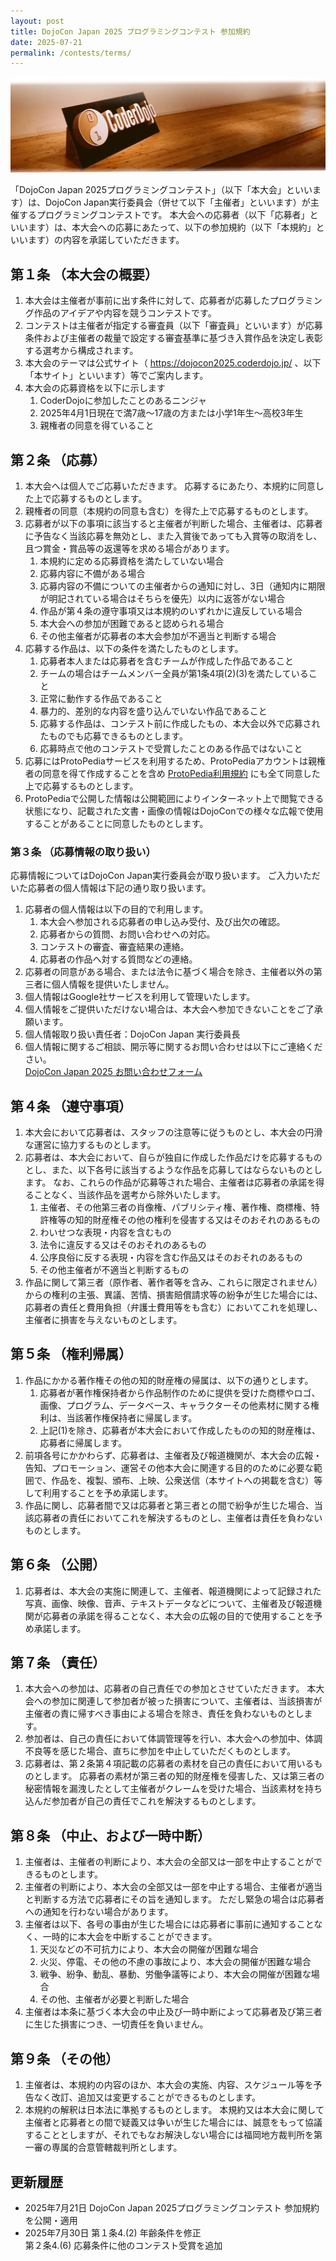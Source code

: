 ```yaml
---
layout: post
title: DojoCon Japan 2025 プログラミングコンテスト 参加規約
date: 2025-07-21
permalink: /contests/terms/
---
```

<img src="/img/common/coderdojo-nameplate.webp" loading="lazy" alt="DojoCon Japan Cover Photo"
  title="DojoCon Japan Cover Photo" class="mb-4" />

<p>
  「DojoCon Japan 2025プログラミングコンテスト」（以下「本⼤会」といいます）は、DojoCon Japan実⾏委員会（併せて以下「主催者」といいます）が主催するプログラミングコンテストです。
  本⼤会への応募者（以下「応募者」といいます）は、本⼤会への応募にあたって、以下の参加規約（以下「本規約」といいます）の内容を承諾していただきます。
</p>

<h2>第１条 （本⼤会の概要）</h2>

<ol>
  <li>本⼤会は主催者が事前に出す条件に対して、応募者が応募したプログラミング作品のアイデアや内容を競うコンテストです。</li>
  <li>コンテストは主催者が指定する審査員（以下「審査員」といいます）が応募条件および主催者の裁量で設定する審査基準に基づき⼊賞作品を決定し表彰する選考から構成されます。</li>
  <li>本⼤会のテーマは公式サイト（ <a href="https://dojocon2025.coderdojo.jp/">https://dojocon2025.coderdojo.jp/</a> 、以下「本サイト」といいます）等でご案内します。</li>
  <li>
    本⼤会の応募資格を以下に⽰します
    <ol>
      <li>CoderDojoに参加したことのあるニンジャ</li>
      <li>2025年4⽉1⽇現在で満7歳〜17歳の⽅または小学1年生～高校3年生</li>
      <li>親権者の同意を得ていること </li>
    </ol>
  </li>
</ol>

<h2>第２条 （応募）</h2>

<ol>
  <li>
    本⼤会へは個⼈でご応募いただきます。
    応募するにあたり、本規約に同意した上で応募するものとします。
  </li>
  <li>親権者の同意（本規約の同意も含む）を得た上で応募するものとします。</li>

  <li>
    応募者が以下の事項に該当すると主催者が判断した場合、主催者は、応募者に予告なく当該応募を無効とし、また⼊賞後であっても⼊賞等の取消をし、且つ賞⾦・賞品等の返還等を求める場合があります。
    <ol>
      <li>本規約に定める応募資格を満たしていない場合</li>
      <li>応募内容に不備がある場合</li>
      <li>応募内容の不備についての主催者からの通知に対し、3⽇（通知内に期限が明記されている場合はそちらを優先）以内に返答がない場合</li>
      <li>作品が第４条の遵守事項⼜は本規約のいずれかに違反している場合</li>
      <li>本⼤会への参加が困難であると認められる場合</li>
      <li>その他主催者が応募者の本⼤会参加が不適当と判断する場合</li>
    </ol>
  </li>

  <li>
    応募する作品は、以下の条件を満たしたものとします。
    <ol>
      <li>応募者本⼈または応募者を含むチームが作成した作品であること</li>
      <li>チームの場合はチームメンバー全員が第1条4項(2)(3)を満たしていること</li>
      <li>正常に動作する作品であること</li>
      <li>暴⼒的、差別的な内容を盛り込んでいない作品であること</li>
      <li>応募する作品は、コンテスト前に作成したもの、本⼤会以外で応募されたものでも応募できるものとします。</li>
      <li>応募時点で他のコンテストで受賞したことのある作品ではないこと</li>
    </ol>
  </li>

  <li>応募にはProtoPediaサービスを利用するため、ProtoPediaアカウントは親権者の同意を得て作成することを含め <a href="https://protopedia.net/terms" target="_blank">ProtoPedia利用規約</a> にも全て同意した上で応募するものとします。</li>
  <li>ProtoPediaで公開した情報は公開範囲によりインターネット上で閲覧できる状態になり、記載された文書・画像の情報はDojoConでの様々な広報で使用することがあることに同意したものとします。</li>
</ol>

<h3>第３条 （応募情報の取り扱い）</h3>

<p>
  応募情報についてはDojoCon Japan実⾏委員会が取り扱います。
  ご⼊⼒いただいた応募者の個⼈情報は下記の通り取り扱います。
</p>

<ol>
  <li>
    応募者の個⼈情報は以下の⽬的で利⽤します。
    <ol>
      <li>本⼤会へ参加される応募者の申し込み受付、及び出⽋の確認。</li>
      <li>応募者からの質問、お問い合わせへの対応。</li>
      <li>コンテストの審査、審査結果の連絡。</li>
      <li>応募者の作品へ対する質問などの連絡。</li>
    </ol>
  </li>

  <li>応募者の同意がある場合、または法令に基づく場合を除き、主催者以外の第三者に個⼈情報を提供いたしません。</li>
  <li>個⼈情報はGoogle社サービスを利⽤して管理いたします。</li>
  <li>個⼈情報をご提供いただけない場合は、本⼤会へ参加できないことをご了承願います。</li>
  <li>個⼈情報取り扱い責任者：DojoCon Japan 実⾏委員⻑</li>
  <li>
    個⼈情報に関するご相談、開⽰等に関するお問い合わせは以下にご連絡ください。 <br>
    <a href="{{ site.contact }}" target="_blank">DojoCon Japan 2025 お問い合わせフォーム</a>
  </li>
</ol>

<h2>第４条 （遵守事項）</h2>

<ol>
  <li>本⼤会において応募者は、スタッフの注意等に従うものとし、本⼤会の円滑な運営に協⼒するものとします。</li>

  <li>
    応募者は、本⼤会において、⾃らが独⾃に作成した作品だけを応募するものとし、また、以下各号に該当するような作品を応募してはならないものとします。
    なお、これらの作品が応募等された場合、主催者は応募者の承諾を得ることなく、当該作品を選考から除外いたします。
    <ol>
      <li>主催者、その他第三者の肖像権、パブリシティ権、著作権、商標権、特許権等の知的財産権その他の権利を侵害する⼜はそのおそれのあるもの</li>
      <li>わいせつな表現・内容を含むもの</li>
      <li>法令に違反する⼜はそのおそれのあるもの</li>
      <li>公序良俗に反する表現・内容を含む作品⼜はそのおそれのあるもの</li>
      <li>その他主催者が不適当と判断するもの</li>
    </ol>
  </li>

  <li>作品に関して第三者（原作者、著作者等を含み、これらに限定されません）からの権利の主張、異議、苦情、損害賠償請求等の紛争が⽣じた場合には、応募者の責任と費⽤負担（弁護⼠費⽤等をも含む）においてこれを処理し、主催者に損害を与えないものとします。</li>
</ol>

<h2>第５条 （権利帰属）</h2>

<ol>
  <li>
    作品にかかる著作権その他の知的財産権の帰属は、以下の通りとします。
    <ol>
      <li>応募者が著作権保持者から作品制作のために提供を受けた商標やロゴ、画像、プログラム、データベース、キャラクターその他素材に関する権利は、当該著作権保持者に帰属します。</li>
      <li>上記(1)を除き、応募者が本⼤会において作成したものの知的財産権は、応募者に帰属します。</li>
    </ol>
  </li>

  <li>前項各号にかかわらず、応募者は、主催者及び報道機関が、本⼤会の広報・告知、プロモーション、運営その他本⼤会に関連する⽬的のために必要な範囲で、作品を、複製、頒布、上映、公衆送信（本サイトへの掲載を含む）等して利⽤することを予め承諾します。</li>
  <li>作品に関し、応募者間で⼜は応募者と第三者との間で紛争が⽣じた場合、当該応募者の責任においてこれを解決するものとし、主催者は責任を負わないものとします。</li>
</ol>

<h2>第６条 （公開）</h2>

<ol>
  <li>応募者は、本⼤会の実施に関連して、主催者、報道機関によって記録された写真、画像、映像、⾳声、テキストデータなどについて、主催者及び報道機関が応募者の承諾を得ることなく、本⼤会の広報の⽬的で使⽤することを予め承諾します。</li>
</ol>

<h2>第７条 （責任）</h2>

<ol>
  <li>
    本⼤会への参加は、応募者の⾃⼰責任での参加とさせていただきます。
    本⼤会への参加に関連して参加者が被った損害について、主催者は、当該損害が主催者の責に帰すべき事由による場合を除き、責任を負わないものとします。
  </li>
  <li>参加者は、⾃⼰の責任において体調管理等を⾏い、本⼤会への参加中、体調不良等を感じた場合、直ちに参加を中⽌していただくものとします。</li>
  <li>
    応募者は、第２条第４項記載の応募者の素材を⾃⼰の責任において⽤いるものとします。
    応募者の素材が第三者の知的財産権を侵害した、⼜は第三者の秘密情報を漏洩したとして主催者がクレームを受けた場合、当該素材を持ち込んだ参加者が⾃⼰の責任でこれを解決するものとします。
  </li>
</ol>

<h2>第８条 （中⽌、および⼀時中断）</h2>

<ol>
  <li>主催者は、主催者の判断により、本⼤会の全部⼜は⼀部を中⽌することができるものとします。</li>
  <li>
    主催者の判断により、本⼤会の全部⼜は⼀部を中⽌する場合、主催者が適当と判断する⽅法で応募者にその旨を通知します。
    ただし緊急の場合は応募者への通知を⾏わない場合があります。
  </li>

  <li>
    主催者は以下、各号の事由が⽣じた場合には応募者に事前に通知することなく、⼀時的に本⼤会を中断することができます。
    <ol>
      <li>天災などの不可抗⼒により、本⼤会の開催が困難な場合</li>
      <li>⽕災、停電、その他の不慮の事故により、本⼤会の開催が困難な場合</li>
      <li>戦争、紛争、動乱、暴動、労働争議等により、本⼤会の開催が困難な場合</li>
      <li>その他、主催者が必要と判断した場合</li>
    </ol>
  </li>

  <li>主催者は本条に基づく本⼤会の中⽌及び⼀時中断によって応募者及び第三者に⽣じた損害につき、⼀切責任を負いません。</li>
</ol>

<h2>第９条 （その他）</h2>

<ol>
  <li>主催者は、本規約の内容のほか、本⼤会の実施、内容、スケジュール等を予告なく改訂、追加⼜は変更することができるものとします。</li>
  <li>
    本規約の解釈は⽇本法に準拠するものとします。
    本規約⼜は本⼤会に関して主催者と応募者との間で疑義⼜は争いが⽣じた場合には、誠意をもって協議することとしますが、それでもなお解決しない場合には福岡地⽅裁判所を第⼀審の専属的合意管轄裁判所とします。
  </li>
</ol>

<h2>更新履歴</h2>

<ul>
  <li>
    <time class="inline-block" datetime="2025-07-21">2025年7⽉21⽇</time>
    <span class="inline-block align-top ml-4">
      DojoCon Japan 2025プログラミングコンテスト 参加規約を公開・適⽤
    </span>
  </li>
  <li>
    <time class="inline-block" datetime="2025-07-30">2025年7⽉30⽇</time>
    <span class="inline-block align-top ml-4">
      第１条4.(2) 年齢条件を修正<br>
      第２条4.(6) 応募条件に他のコンテスト受賞を追加
    </span>
  </li>
</ul>
